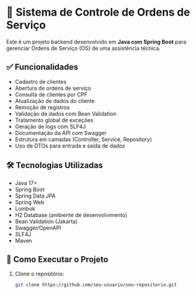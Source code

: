 # 🔧 Sistema de Controle de Ordens de Serviço

Este é um projeto backend desenvolvido em **Java com Spring Boot** para gerenciar Ordens de Serviço (OS) de uma assistência técnica.

## ✅ Funcionalidades

- Cadastro de clientes
- Abertura de ordens de serviço
- Consulta de clientes por CPF
- Atualização de dados do cliente
- Remoção de registros
- Validação de dados com Bean Validation
- Tratamento global de exceções
- Geração de logs com SLF4J
- Documentação da API com Swagger
- Estrutura em camadas (Controller, Service, Repository)
- Uso de DTOs para entrada e saída de dados

## 🛠 Tecnologias Utilizadas

- Java 17+
- Spring Boot
- Spring Data JPA
- Spring Web
- Lombok
- H2 Database (ambiente de desenvolvimento)
- Bean Validation (Jakarta)
- Swagger/OpenAPI
- SLF4J
- Maven

## 🚀 Como Executar o Projeto

1. Clone o repositório:
   ```bash
   git clone https://github.com/seu-usuario/seu-repositorio.git
